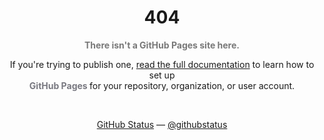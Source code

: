 


<h1 align="center">404</h1>

<p align="center"><strong style="color: #787878">There isn't a GitHub Pages site here.</strong></p>

<p align="center">
If you're trying to publish one, <a href="https://mrphilip.xyz/wumpus.png">read the full documentation</a> to learn how to set up <br><strong style="color: #787880"> GitHub Pages </strong> for your repository, organization, or user account.
</p>
<br>
<p align="center">
<a href="https://mrphilip.xyz/wumpus.png">GitHub Status</a> — <a href="https://mrphilip.xyz/wumpus.png">@githubstatus</a>
</p>
